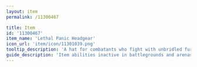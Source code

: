 ```yaml
---
layout: item
permalink: /11300467

title: Item
id: '11300467'
item_name: 'Lethal Panic Headgear'
icon_url: 'item/icon/11301039.png'
tooltip_description: 'A hat for combatants who fight with unbridled fury on the battlegrounds.'
guide_description: 'Item abilities inactive in battlegrounds and arenas.'
---
```

